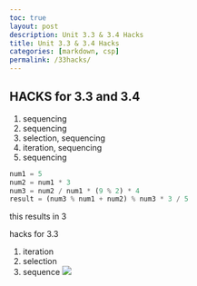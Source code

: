 ```yaml
---
toc: true
layout: post
description: Unit 3.3 & 3.4 Hacks
title: Unit 3.3 & 3.4 Hacks
categories: [markdown, csp]
permalink: /33hacks/
---
```


## HACKS for 3.3 and 3.4
1. sequencing
2. sequencing
3. selection, sequencing
4. iteration, sequencing
5. sequencing

```python
num1 = 5
num2 = num1 * 3
num3 = num2 / num1 * (9 % 2) * 4
result = (num3 % num1 + num2) % num3 * 3 / 5
```
this results in 3

hacks for 3.3
1. iteration
2. selection
3. sequence
![]({{site.baseurl}}/images/kumar1.png)